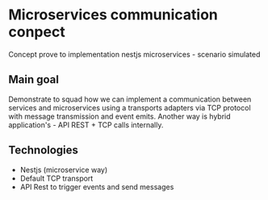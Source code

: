 # Microservices communication conpect
Concept prove to implementation nestjs microservices - scenario simulated

## Main goal
Demonstrate to squad how we can implement a communication between services and microservices using a transports adapters via TCP protocol with message transmission and event emits. Another way is hybrid application's - API REST + TCP calls internally.

## Technologies
* Nestjs (microservice way)
* Default TCP transport
* API Rest to trigger events and send messages
